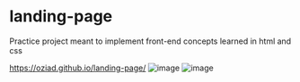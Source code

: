 # landing-page
Practice project meant to implement front-end concepts learned in html and css

https://oziad.github.io/landing-page/
![image](https://user-images.githubusercontent.com/104799539/210676278-1b125cbc-2157-4ea5-9b7f-91c2110e0279.png)
![image](https://user-images.githubusercontent.com/104799539/210676288-c177a13d-6015-49ae-af2b-078d6809a68d.png)
